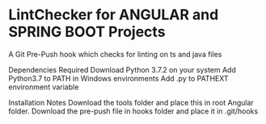 # LintChecker for ANGULAR and SPRING BOOT Projects
A Git Pre-Push hook which checks for linting on ts and java files

Dependencies Required
  Download Python 3.7.2 on your system
  Add Python3.7 to PATH in Windows environments
  Add .py to PATHEXT environment variable
  
Installation Notes
  Download the tools folder and place this in root Angular folder.
  Download the pre-push file in hooks folder and place it in .git/hooks
  
